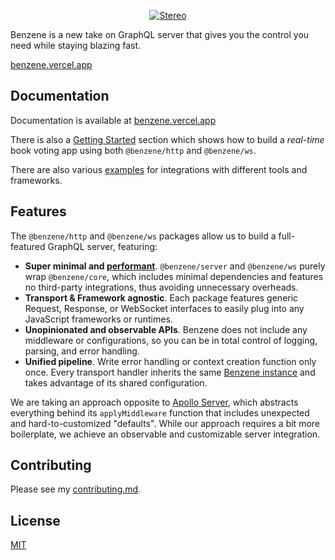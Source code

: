 <p align="center">
  <a href="https://withstereo.com">
    <img alt="Stereo" src="https://benzene.vercel.app/og.png">
  </a>
</p>

Benzene is a new take on GraphQL server that gives you the control you need while staying blazing fast.

[benzene.vercel.app](https://benzene.vercel.app/)

## Documentation

Documentation is available at [benzene.vercel.app](https://benzene.vercel.app)

There is also a [Getting Started](https://benzene.vercel.app/getting-started) section
which shows how to build a *real-time* book voting app using both `@benzene/http` and `@benzene/ws`.

There are also various [examples](examples) for integrations with different tools and frameworks.

## Features

The `@benzene/http` and `@benzene/ws` packages allow us to build a full-featured GraphQL server, featuring:

- **Super minimal and [performant](/benchmarks)**. `@benzene/server` and `@benzene/ws` purely wrap `@benzene/core`, which includes minimal dependencies and features no third-party integrations, thus avoiding unnecessary overheads.
- **Transport & Framework agnostic**. Each package features generic Request, Response, or WebSocket interfaces to easily plug into any JavaScript frameworks or runtimes.
- **Unopinionated and observable APIs**. Benzene does not include any middleware or configurations, so you can be in total control of logging, parsing, and error handling.
- **Unified pipeline**. Write error handling or context creation function only once. Every transport handler inherits the same [Benzene instance](/reference/benzene) and takes advantage of its shared configuration.

We are taking an approach opposite to [Apollo Server](https://github.com/apollographql/apollo-server), which abstracts everything behind its `applyMiddleware` function that includes unexpected and hard-to-customized "defaults".
While our approach requires a bit more boilerplate, we achieve an observable and customizable server integration.

## Contributing

Please see my [contributing.md](CONTRIBUTING.md).

## License

[MIT](LICENSE)